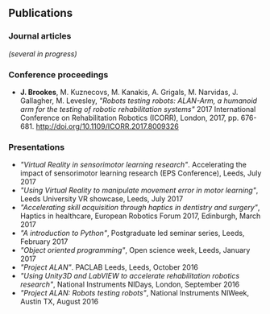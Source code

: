## Publications

### Journal articles
*(several in progress)*

### Conference proceedings
* **J. Brookes**, M. Kuznecovs, M. Kanakis, A. Grigals, M. Narvidas, J. Gallagher, M. Levesley, *"Robots testing robots: ALAN-Arm, a humanoid arm for the testing of robotic rehabilitation systems"* 2017 International Conference on Rehabilitation Robotics (ICORR), London, 2017, pp. 676-681. <http://doi.org/10.1109/ICORR.2017.8009326>

### Presentations

* *"Virtual Reality in sensorimotor learning research"*. Accelerating the impact of sensorimotor learning research (EPS Conference), Leeds, July 2017
* *"Using Virtual Reality to manipulate movement error in motor learning"*, Leeds University VR showcase, Leeds, July 2017
* *"Accelerating skill acquisition through haptics in dentistry and surgery"*, Haptics in healthcare, European Robotics Forum 2017, Edinburgh, March 2017
* *"A introduction to Python"*, Postgraduate led seminar series, Leeds, February 2017
* *"Object oriented programming"*, Open science week, Leeds, January 2017
* *"Project ALAN"*. PACLAB Leeds, Leeds, October 2016
* *"Using Unity3D and LabVIEW to accelerate rehabilitation robotics research"*, National Instruments NIDays, London, September 2016
* *"Project ALAN: Robots testing robots"*, National Instruments NIWeek, Austin TX, August 2016
